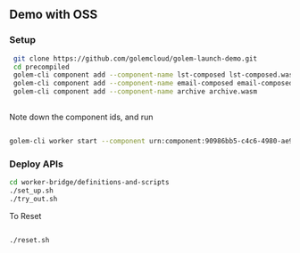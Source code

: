 ## Demo with OSS

### Setup

```bash
 git clone https://github.com/golemcloud/golem-launch-demo.git
 cd precompiled
 golem-cli component add --component-name lst-composed lst-composed.wasm
 golem-cli component add --component-name email-composed email-composed.wasm
 golem-cli component add --component-name archive archive.wasm
 
```

Note down the component ids, and run

```bash

golem-cli worker start --component urn:component:90986bb5-c4c6-4980-ae9a-3086f36b360a --worker-name test4 --env 'ARCHIVE_COMPONENT_ID=5f634fe6-026b-4c0b-937b-17fde4da9aa3' --env 'EMAIL_COMPONENT_ID=4b1dc597-01aa-4a53-b902-e9a1586a5c8d'

```

### Deploy APIs

```bash
cd worker-bridge/definitions-and-scripts
./set_up.sh
./try_out.sh
```

To Reset

```bash

./reset.sh

```

